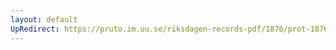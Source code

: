 ```yaml
---
layout: default
UpRedirect: https://pruto.im.uu.se/riksdagen-records-pdf/1876/prot-1876--ak--021/prot-1876--ak--021_040.pdf
---
```


